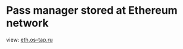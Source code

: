 # Pass manager stored at Ethereum network

view: <a href="[https://eth.os-tap.ru/](https://webostap.github.io/fractals/)">[eth.os-tap.ru](https://webostap.github.io/fractals/)</a>
